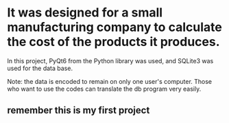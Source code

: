 # It was designed for a small manufacturing company to calculate the cost of the products it produces.

In this project, PyQt6 from the Python library was used, and SQLite3 was used for the data base.

Note: the data is encoded to remain on only one user's computer. Those who want to use the codes can translate the db program very easily.

## remember this is my first project ##
